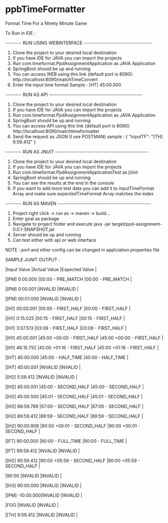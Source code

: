 # ppbTimeFormatter
Format Time For a Ninety Minute Game

To Run in IDE :

-------- RUN USING WEBINTERFACE ----------------------------------
1) Clone the project to your desired local destination
2) If you have IDE for JAVA you can import the projects
3) Run com.timeformat.PpdAssignmentApplication as JAVA Application
4) SpringBoot should be up and running 
5) You can access WEB using this link (default port is 8090):
   http://localhost:8090/matchTimeConvert
6) Enter the input time format
   Sample : [HT] 45:00.000

-------- RUN AS API ---------------------------------------------- 
1) Clone the project to your desired local destination
2) If you have IDE for JAVA you can import the projects
3) Run com.timeformat.PpdAssignmentApplication as JAVA Application
4) SpringBoot should be up and running 
5) You can access API using this link (default port is 8090):
   http://localhost:8090/matchtimeformatter
6) Send the request as JSON (I use POSTMAN)
   sample :
   {
    "inputTF": "[TH] 9:59.412"
   }
   
-------- RUN AS JNUIT ---------------------------------------------- 
1) Clone the project to your desired local destination
2) If you have IDE for JAVA you can import the projects
3) Run com.timeformat.PpdAssignmentApplicationTest as jUnit
4) SpringBoot should be up and running 
5) You can see the results at the end in the console
6) If you want to add more test data you can add it to inputTimeFormat Array and make sure expectedTimeFormat Array matches the index

-------- RUN AS MAVEN ---------------------------------------------- 
1) Project right click -> run as -> maven -> build...
2) Enter goal as package
3) Navigate to project folder and execute java -jar target/ppd-assignment-0.0.1-SNAPSHOT.jar
4) Server should be up and running 
5) Can test either with api or web interface


NOTE :
port and other config can be changed in applciation.properties file

SAMPLE JUNIT OUTPUT :

|Input Value    |Actual Value               |Expected Value             |

|[PM] 0:00.000  |00:00 - PRE_MATCH          |00:00 - PRE_MATCH          |

|[PM] 0:00.001  |INVALID                    |INVALID                    |

|[PM] 00:01.000 |INVALID                    |INVALID                    |

|[H1] 00:00.001 |00:00 - FIRST_HALF         |00:00 - FIRST_HALF         |

|[H1] 0:15.025  |00:15 - FIRST_HALF         |00:15 - FIRST_HALF         |

|[H1] 3:07.513  |03:08 - FIRST_HALF         |03:08 - FIRST_HALF         |

|[H1] 45:00.001 |45:00 +00:00 - FIRST_HALF  |45:00 +00:00 - FIRST_HALF  |

|[H1] 46:15.752 |45:00 +01:16 - FIRST_HALF  |45:00 +01:16 - FIRST_HALF  |

|[HT] 45:00.000 |45:00 - HALF_TIME          |45:00 - HALF_TIME          |

|[HT] 45:00.001 |INVALID                    |INVALID                    |

|[H2] 5:59.412  |INVALID                    |INVALID                    |

|[H2] 45:00.001 |45:00 - SECOND_HALF        |45:00 - SECOND_HALF        |

|[H2] 45:00.500 |45:01 - SECOND_HALF        |45:01 - SECOND_HALF        |

|[H2] 66:59.789 |67:00 - SECOND_HALF        |67:00 - SECOND_HALF        |

|[H2] 89:59.412 |89:59 - SECOND_HALF        |89:59 - SECOND_HALF        |

|[H2] 90:00.908 |90:00 +00:01 - SECOND_HALF |90:00 +00:01 - SECOND_HALF |

|[FT] 90:00.000 |90:00 - FULL_TIME          |90:00 - FULL_TIME          |

|[FT] 99:59.412 |INVALID                    |INVALID                    |

|[H2] 95:59.412 |90:00 +05:59 - SECOND_HALF |90:00 +05:59 - SECOND_HALF |

|90:00          |INVALID                    |INVALID                    |

|[H3] 90:00.000 |INVALID                    |INVALID                    |

|[PM] -10:00.000|INVALID                    |INVALID                    |

|FOO            |INVALID                    |INVALID                    |

|[TH] 9:59.412  |INVALID                    |INVALID                    |
